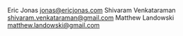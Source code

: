 Eric Jonas <jonas@ericjonas.com>
Shivaram Venkataraman <shivaram.venkataraman@gmail.com>
Matthew Landowski <matthew.landowski@gmail.com>
